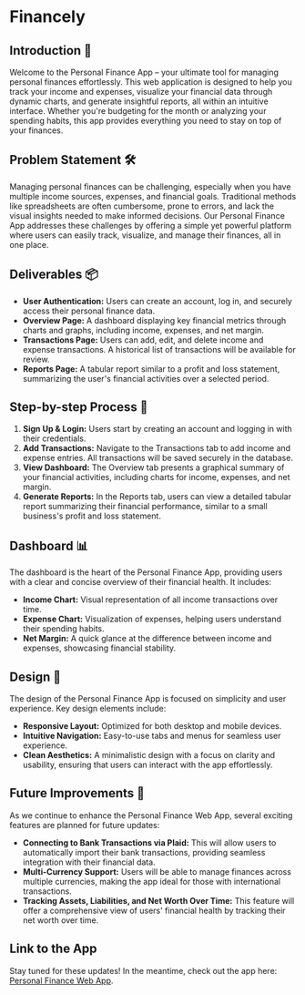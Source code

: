 # Financely

## Introduction 👋

Welcome to the Personal Finance App – your ultimate tool for managing personal finances effortlessly. This web application is designed to help you track your income and expenses, visualize your financial data through dynamic charts, and generate insightful reports, all within an intuitive interface. Whether you're budgeting for the month or analyzing your spending habits, this app provides everything you need to stay on top of your finances.

## Problem Statement 🛠️

Managing personal finances can be challenging, especially when you have multiple income sources, expenses, and financial goals. Traditional methods like spreadsheets are often cumbersome, prone to errors, and lack the visual insights needed to make informed decisions. Our Personal Finance App addresses these challenges by offering a simple yet powerful platform where users can easily track, visualize, and manage their finances, all in one place.

## Deliverables 📦

- **User Authentication:** Users can create an account, log in, and securely access their personal finance data.
- **Overview Page:** A dashboard displaying key financial metrics through charts and graphs, including income, expenses, and net margin.
- **Transactions Page:** Users can add, edit, and delete income and expense transactions. A historical list of transactions will be available for review.
- **Reports Page:** A tabular report similar to a profit and loss statement, summarizing the user's financial activities over a selected period.

## Step-by-step Process 📝

1. **Sign Up & Login:** Users start by creating an account and logging in with their credentials.
2. **Add Transactions:** Navigate to the Transactions tab to add income and expense entries. All transactions will be saved securely in the database.
3. **View Dashboard:** The Overview tab presents a graphical summary of your financial activities, including charts for income, expenses, and net margin.
4. **Generate Reports:** In the Reports tab, users can view a detailed tabular report summarizing their financial performance, similar to a small business's profit and loss statement.

## Dashboard 📊

The dashboard is the heart of the Personal Finance App, providing users with a clear and concise overview of their financial health. It includes:

- **Income Chart:** Visual representation of all income transactions over time.
- **Expense Chart:** Visualization of expenses, helping users understand their spending habits.
- **Net Margin:** A quick glance at the difference between income and expenses, showcasing financial stability.

## Design 🎨

The design of the Personal Finance App is focused on simplicity and user experience. Key design elements include:

- **Responsive Layout:** Optimized for both desktop and mobile devices.
- **Intuitive Navigation:** Easy-to-use tabs and menus for seamless user experience.
- **Clean Aesthetics:** A minimalistic design with a focus on clarity and usability, ensuring that users can interact with the app effortlessly.

## Future Improvements 🚀

As we continue to enhance the Personal Finance Web App, several exciting features are planned for future updates:

- **Connecting to Bank Transactions via Plaid:** This will allow users to automatically import their bank transactions, providing seamless integration with their financial data.
- **Multi-Currency Support:** Users will be able to manage finances across multiple currencies, making the app ideal for those with international transactions.
- **Tracking Assets, Liabilities, and Net Worth Over Time:** This feature will offer a comprehensive view of users' financial health by tracking their net worth over time.

## Link to the App

Stay tuned for these updates! In the meantime, check out the app here: [Personal Finance Web App](https://zohaib8989.github.io/SAAS_PersonalFinance/).
